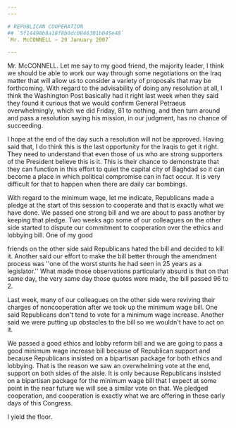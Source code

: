 ```yaml
---
---

# REPUBLICAN COOPERATION
## `5f14498b8a18f8b0dc0846301b045e48`
`Mr. McCONNELL — 29 January 2007`

---
```



Mr. McCONNELL. Let me say to my good friend, the majority leader, I 
think we should be able to work our way through some negotiations on 
the Iraq matter that will allow us to consider a variety of proposals 
that may be forthcoming. With regard to the advisability of doing any 
resolution at all, I think the Washington Post basically had it right 
last week when they said they found it curious that we would confirm 
General Petraeus overwhelmingly, which we did Friday, 81 to nothing, 
and then turn around and pass a resolution saying his mission, in our 
judgment, has no chance of succeeding.

I hope at the end of the day such a resolution will not be approved. 
Having said that, I do think this is the last opportunity for the 
Iraqis to get it right. They need to understand that even those of us 
who are strong supporters of the President believe this is it. This is 
their chance to demonstrate that they can function in this effort to 
quiet the capital city of Baghdad so it can become a place in which 
political compromise can in fact occur. It is very difficult for that 
to happen when there are daily car bombings.

With regard to the minimum wage, let me indicate, Republicans made a 
pledge at the start of this session to cooperate and that is exactly 
what we have done. We passed one strong bill and we are about to pass 
another by keeping that pledge. Two weeks ago some of our colleagues on 
the other side started to dispute our commitment to cooperation over 
the ethics and lobbying bill. One of my good


friends on the other side said Republicans hated the bill and decided 
to kill it. Another said our effort to make the bill better through the 
amendment process was ''one of the worst stunts he had seen in 25 years 
as a legislator.'' What made those observations particularly absurd is 
that on that same day, the very same day those quotes were made, the 
bill passed 96 to 2.

Last week, many of our colleagues on the other side were reviving 
their charges of noncooperation after we took up the minimum wage bill. 
One said Republicans don't tend to vote for a minimum wage increase. 
Another said we were putting up obstacles to the bill so we wouldn't 
have to act on it.

We passed a good ethics and lobby reform bill and we are going to 
pass a good minimum wage increase bill because of Republican support 
and because Republicans insisted on a bipartisan package for both 
ethics and lobbying. That is the reason we saw an overwhelming vote at 
the end, support on both sides of the aisle. It is only because 
Republicans insisted on a bipartisan package for the minimum wage bill 
that I expect at some point in the near future we will see a similar 
vote on that. We pledged cooperation, and cooperation is exactly what 
we are offering in these early days of this Congress.

I yield the floor.
